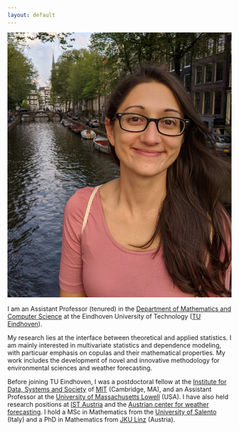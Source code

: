 ```yaml
---
layout: default
---
```


<img class="profile-picture" src="eli.jpg">

I am an Assistant Professor (tenured) in the [Department of Mathematics and Computer Science](https://www.tue.nl/en/our-university/departments/mathematics-and-computer-science) at the Eindhoven University of Technology ([TU Eindhoven](https://www.tue.nl)).
<br>

My research lies at the interface between theoretical and applied statistics. I am mainly interested in multivariate statistics and dependence modeling, with particuar emphasis on copulas and their mathematical properties. My work includes the development of novel and innovative methodology for environmental sciences and weather forecasting.
<br>

Before joining TU Eindhoven, I was a postdoctoral fellow at the [Institute for Data, Systems and Society](https://idss.mit.edu/) of [MIT](https://www.mit.edu) (Cambridge, MA), and an Assistant Professor at the  [University of Massachusetts Lowell](https://www.uml.edu/sciences/mathematics/) (USA). I have also held research positions at [IST Austria](https://ist.ac.at/en/home/) and the [Austrian center for weather forecasting](https://www.zamg.ac.at/cms/en/news). I hold a MSc in Mathematics from the [University of Salento](https://international.unisalento.it/departments/mathematics-and-physics) (Italy) and a PhD in Mathematics from [JKU Linz](https://www.jku.at/en/institute-of-applied-statistics/) (Austria). 
<br>
<br>
